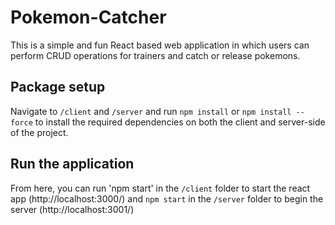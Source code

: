 # Pokemon-Catcher
This is a simple and fun React based web application in which users can perform CRUD operations for trainers and catch or release pokemons.

## Package setup

Navigate to `/client` and `/server` and run `npm install` or `npm install --force` to install the required dependencies on both the client and server-side of the project.

## Run the application

From here, you can run 'npm start' in the `/client` folder to start the react app (http://localhost:3000/) and `npm start` in the `/server` folder to begin the server (http://localhost:3001/)
